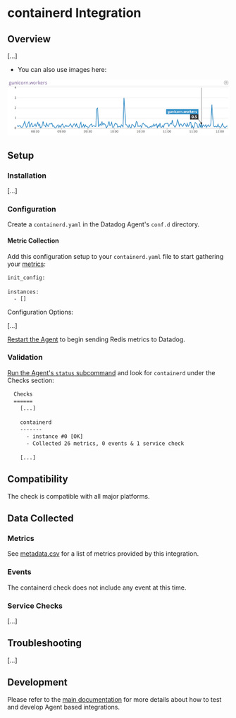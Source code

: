 # containerd Integration

## Overview

[...]

* You can also use images here:

![snapshot][1]

## Setup

### Installation

[...]

### Configuration

Create a `containerd.yaml` in the Datadog Agent's `conf.d` directory.

#### Metric Collection

Add this configuration setup to your `containerd.yaml` file to start gathering your [metrics][2]:

```
init_config:

instances:
  - []
```

Configuration Options:

[...]

[Restart the Agent][3] to begin sending Redis metrics to Datadog.

### Validation

[Run the Agent's `status` subcommand][4] and look for `containerd` under the Checks section:

```
  Checks
  ======
    [...]

    containerd
    -------
      - instance #0 [OK]
      - Collected 26 metrics, 0 events & 1 service check

    [...]
```

## Compatibility

The check is compatible with all major platforms.

## Data Collected

### Metrics

See [metadata.csv][5] for a list of metrics provided by this integration.

### Events

The containerd check does not include any event at this time.

### Service Checks

[...]

## Troubleshooting

[...]

## Development

Please refer to the [main documentation][6]
for more details about how to test and develop Agent based integrations.

[1]: https://raw.githubusercontent.com/DataDog/cookiecutter-datadog-check/master/%7B%7Bcookiecutter.check_name%7D%7D/images/snapshot.png
[2]: #metrics
[3]: https://docs.datadoghq.com/agent/faq/agent-commands/#start-stop-restart-the-agent
[4]: https://docs.datadoghq.com/agent/faq/agent-commands/#agent-status-and-information
[5]: https://github.com/DataDog/cookiecutter-datadog-check/blob/master/%7B%7Bcookiecutter.check_name%7D%7D/metadata.csv
[6]: https://docs.datadoghq.com/developers/